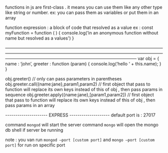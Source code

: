 functions in js are first-class . it means you can use them like any other type like string or number.
ex: you can pass them as variables or put them in an array 


function expression : a block of code that resolved as a value
ex : 
const myFunction = function ( ) {
	console.log(‘in an anonymous function without name but resolved as a values')
}

——————————————————————————————————————————————————————————————————————————————————————————————————————
var obj = {
	name : ‘john’,
	greeter : function (param) {
		console.log(‘hello ‘ + this.name);
	}
}

obj.greeter() // only can pass parameters in parentheses
obj.greeter.call({name:jane},param1,param2)  // first object that pass to function will replace its own keys instead of this of obj , then pass params in sequence
obj.greeter.apply({name:jane},[param1,param2])  // first object that pass to function will replace its own keys instead of this of obj , then pass params in an array



--------------------- EXPRESS --------------------
default port is : 27017

command `mongod` will start the server 
command `mongo` will open the mongo db shell if server be running

note : you van run `mongod —port [custom port]` and `mongo —port [custom port]` for run on specific port

